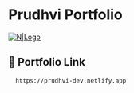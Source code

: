 # Prudhvi Portfolio

[![N|Logo](https://res.cloudinary.com/dqab7rimk/image/upload/v1693031965/prudv-portfolio_v3c7jr.jpg)](https://prudhvi-dev.netlify.app)

## 🔗 Portfolio Link
```
  https://prudhvi-dev.netlify.app
```
